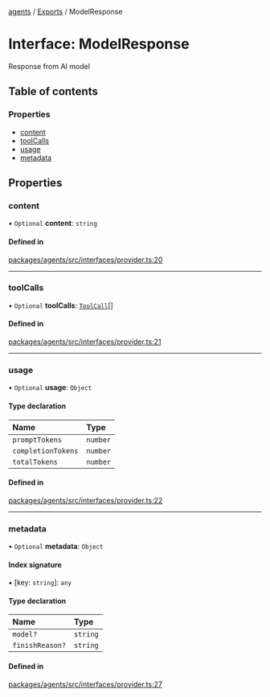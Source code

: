 <!-- 
 ⚠️  AUTO-GENERATED FILE - DO NOT EDIT MANUALLY
 This file is automatically generated by scripts/docs-generator.js
 To make changes, edit the source TypeScript files or update the generator script
-->

[agents](../../) / [Exports](../modules) / ModelResponse

# Interface: ModelResponse

Response from AI model

## Table of contents

### Properties

- [content](ModelResponse#content)
- [toolCalls](ModelResponse#toolcalls)
- [usage](ModelResponse#usage)
- [metadata](ModelResponse#metadata)

## Properties

### content

• `Optional` **content**: `string`

#### Defined in

[packages/agents/src/interfaces/provider.ts:20](https://github.com/woojubb/robota/blob/c50179e56752f80ea03c64201e29ab12275152bf/packages/agents/src/interfaces/provider.ts#L20)

___

### toolCalls

• `Optional` **toolCalls**: [`ToolCall`](ToolCall)[]

#### Defined in

[packages/agents/src/interfaces/provider.ts:21](https://github.com/woojubb/robota/blob/c50179e56752f80ea03c64201e29ab12275152bf/packages/agents/src/interfaces/provider.ts#L21)

___

### usage

• `Optional` **usage**: `Object`

#### Type declaration

| Name | Type |
| :------ | :------ |
| `promptTokens` | `number` |
| `completionTokens` | `number` |
| `totalTokens` | `number` |

#### Defined in

[packages/agents/src/interfaces/provider.ts:22](https://github.com/woojubb/robota/blob/c50179e56752f80ea03c64201e29ab12275152bf/packages/agents/src/interfaces/provider.ts#L22)

___

### metadata

• `Optional` **metadata**: `Object`

#### Index signature

▪ [key: `string`]: `any`

#### Type declaration

| Name | Type |
| :------ | :------ |
| `model?` | `string` |
| `finishReason?` | `string` |

#### Defined in

[packages/agents/src/interfaces/provider.ts:27](https://github.com/woojubb/robota/blob/c50179e56752f80ea03c64201e29ab12275152bf/packages/agents/src/interfaces/provider.ts#L27)
